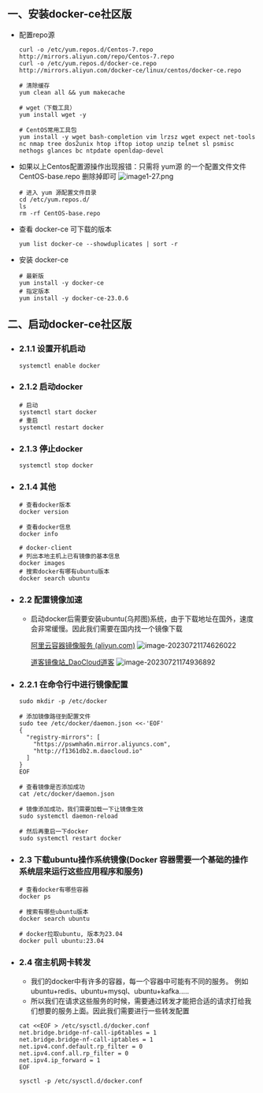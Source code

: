 ## 一、安装docker-ce社区版

- 配置repo源

  ``` 
  curl -o /etc/yum.repos.d/Centos-7.repo http://mirrors.aliyun.com/repo/Centos-7.repo
  curl -o /etc/yum.repos.d/docker-ce.repo http://mirrors.aliyun.com/docker-ce/linux/centos/docker-ce.repo
  
  # 清除缓存
  yum clean all && yum makecache
  
  # wget（下载工具）
  yum install wget -y
  
  # CentOS常用工具包
  yum install -y wget bash-completion vim lrzsz wget expect net-tools nc nmap tree dos2unix htop iftop iotop unzip telnet sl psmisc nethogs glances bc ntpdate openldap-devel
  
- 如果以上Centos配置源操作出现报错：只需将 yum源 的一个配置文件文件 CentOS-base.repo 删除掉即可
  ![image1-27.png](../Windows/win-img/image1-27.png)
  ```
  # 进入 yum 源配置文件目录
  cd /etc/yum.repos.d/
  ls
  rm -rf CentOS-base.repo
  ```


- 查看 docker-ce 可下载的版本

  ```
  yum list docker-ce --showduplicates | sort -r
  ```

- 安装 docker-ce

  ```
  # 最新版
  yum install -y docker-ce
  # 指定版本
  yum install -y docker-ce-23.0.6
  ```

## 二、启动docker-ce社区版
- ### 2.1.1 设置开机启动
  ```
  systemctl enable docker
  ```

- ### 2.1.2 启动docker

  ```
  # 启动
  systemctl start docker
  # 重启
  systemctl restart docker
  ```

- ### 2.1.3 停止docker

  ```
  systemctl stop docker
  ```

- ### 2.1.4 其他

  ```
  # 查看docker版本
  docker version
  
  # 查看docker信息
  docker info
  
  # docker-client
  # 列出本地主机上已有镜像的基本信息
  docker images
  # 搜索docker有哪有ubuntu版本
  docker search ubuntu
  ```

- ### 2.2 配置镜像加速
  - 启动docker后需要安装ubuntu(乌邦图)系统，由于下载地址在国外，速度会非常缓慢。因此我们需要在国内找一个镜像下载

    [阿里云容器镜像服务 (aliyun.com)](https://cr.console.aliyun.com/cn-hangzhou/instances/mirrors)
    ![image-20230721174626022](../Windows/win-img/image1-25.png)

    [道客镜像站_DaoCloud道客](https://www.daocloud.io/mirror)
    ![image-20230721174936892](../Windows/win-img/image1-26.png)

- ### 2.2.1 在命令行中进行镜像配置

  ```
  sudo mkdir -p /etc/docker
  ```

  ```
  # 添加镜像路径到配置文件
  sudo tee /etc/docker/daemon.json <<-'EOF'
  {
    "registry-mirrors": [
      "https://pswmha6n.mirror.aliyuncs.com",
      "http://f1361db2.m.daocloud.io"
    ]
  }
  EOF

  # 查看镜像是否添加成功
  cat /etc/docker/daemon.json
  ```

  ```
  # 镜像添加成功，我们需要加载一下让镜像生效
  sudo systemctl daemon-reload
  ```

  ```
  # 然后再重启一下docker
  sudo systemctl restart docker
  ```

- ### 2.3 下载ubuntu操作系统镜像(Docker 容器需要一个基础的操作系统层来运行这些应用程序和服务)

  ```
  # 查看docker有哪些容器
  docker ps
  
  # 搜索有哪些ubuntu版本
  docker search ubuntu
  
  # docker拉取ubuntu, 版本为23.04
  docker pull ubuntu:23.04
  ```

- ### 2.4 宿主机网卡转发
  - 我们的docker中有许多的容器，每一个容器中可能有不同的服务。
    例如ubuntu+redis、ubuntu+mysql、ubuntu+kafka.....
  - 所以我们在请求这些服务的时候，需要通过转发才能把合适的请求打给我们想要的服务上面。因此我们需要进行一些转发配置

  ```
  cat <<EOF > /etc/sysctl.d/docker.conf
  net.bridge.bridge-nf-call-ip6tables = 1
  net.bridge.bridge-nf-call-iptables = 1
  net.ipv4.conf.default.rp_filter = 0
  net.ipv4.conf.all.rp_filter = 0
  net.ipv4.ip_forward = 1
  EOF
  ```

  ```
  sysctl -p /etc/sysctl.d/docker.conf
  ```